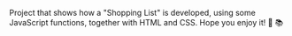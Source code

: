 Project that shows how a "Shopping List" is developed, using some JavaScript functions, together with HTML and CSS.
Hope you enjoy it!  🚀 📚
